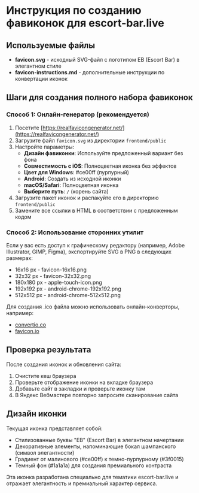 # Инструкция по созданию фавиконок для escort-bar.live

## Используемые файлы

- **favicon.svg** - исходный SVG-файл с логотипом EB (Escort Bar) в элегантном стиле
- **favicon-instructions.md** - дополнительные инструкции по конвертации иконок

## Шаги для создания полного набора фавиконок

### Способ 1: Онлайн-генератор (рекомендуется)

1. Посетите [https://realfavicongenerator.net/](https://realfavicongenerator.net/)
2. Загрузите файл `favicon.svg` из директории `frontend/public`
3. Настройте параметры:
   - **Дизайн фавиконки**: Используйте предложенный вариант без фона
   - **Совместимость с iOS**: Полноцветная иконка без эффектов
   - **Цвет для Windows**: #ce00ff (пурпурный)
   - **Android**: Создать из исходной иконки
   - **macOS/Safari**: Полноцветная иконка
   - **Выберите путь**: `/` (корень сайта)
4. Загрузите пакет иконок и распакуйте его в директорию `frontend/public`
5. Замените все ссылки в HTML в соответствии с предложенным кодом

### Способ 2: Использование сторонних утилит

Если у вас есть доступ к графическому редактору (например, Adobe Illustrator, GIMP, Figma), экспортируйте SVG в PNG в следующих размерах:
- 16x16 px - favicon-16x16.png
- 32x32 px - favicon-32x32.png 
- 180x180 px - apple-touch-icon.png
- 192x192 px - android-chrome-192x192.png
- 512x512 px - android-chrome-512x512.png

Для создания .ico файла можно использовать онлайн-конверторы, например:
- [convertio.co](https://convertio.co/png-ico/)
- [favicon.io](https://favicon.io/favicon-converter/)

## Проверка результата

После создания иконок и обновления сайта:

1. Очистите кеш браузера
2. Проверьте отображение иконки на вкладке браузера
3. Добавьте сайт в закладки и проверьте иконку там
4. В Яндекс Вебмастере повторно запросите сканирование сайта

## Дизайн иконки

Текущая иконка представляет собой:
- Стилизованные буквы "EB" (Escort Bar) в элегантном начертании
- Декоративные элементы, напоминающие бокал шампанского (символ элегантности)
- Градиент от малинового (#ce00ff) к темно-пурпурному (#3f0015)
- Темный фон (#1a1a1a) для создания премиального контраста

Эта иконка разработана специально для тематики escort-bar.live и отражает элегантность и премиальный характер сервиса. 